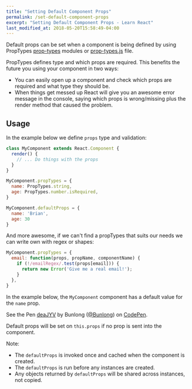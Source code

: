 ```yaml
---
title: "Setting Default Component Props"
permalink: /set-default-component-props
excerpt: "Setting Default Component Props - Learn React"
last_modified_at: 2018-05-20T15:58:49-04:00
---
```


Default props can be set when a component is being defined by using PropTypes [prop-types](https://www.npmjs.com/package/prop-types) modules or [prop-types.js](https://unpkg.com/prop-types@15.6/prop-types.js) file.

PropTypes defines type and which props are required. This benefits the future you using your component in two ways:

* You can easily open up a component and check which props are required and what type they should be.
* When things get messed up React will give you an awesome error message in the console, saying which props is wrong/missing plus the render method that caused the problem.

## Usage

In the example below we define `props` type and validation:

```javascript
class MyComponent extends React.Component {
  render() {
    // ... Do things with the props
  }
}

MyComponent.propTypes = {
  name: PropTypes.string,
  age: PropTypes.number.isRequired,
}

MyComponent.defaultProps = {
  name: 'Brian',
  age: 30
}
```

And more awesome, if we can't find a propTypes that suits our needs we can write own with regex or shapes:

```javascript
MyComponent.propTypes = {
  email: function(props, propName, componentName) {
    if (!/emailRegex/.test(props[email])) {
      return new Error('Give me a real email!');
    }
  },
}
```

In the example below, the `MyComponent` component has a default value for the `name` prop.

<p data-height="265" data-theme-id="dark" data-slug-hash="deaJYV" data-default-tab="js,result" data-user="Bunlong" data-embed-version="2" data-pen-title="deaJYV" class="codepen">See the Pen <a href="https://codepen.io/Bunlong/pen/deaJYV/">deaJYV</a> by Bunlong (<a href="https://codepen.io/Bunlong">@Bunlong</a>) on <a href="https://codepen.io">CodePen</a>.</p>
<script async src="https://static.codepen.io/assets/embed/ei.js"></script>

Default props will be set on `this.props` if no prop is sent into the component.

Note:

* The `defaultProps` is invoked once and cached when the component is created.
* The `defaultProps` is run before any instances are created.
* Any objects returned by `defaultProps` will be shared across instances, not copied.
